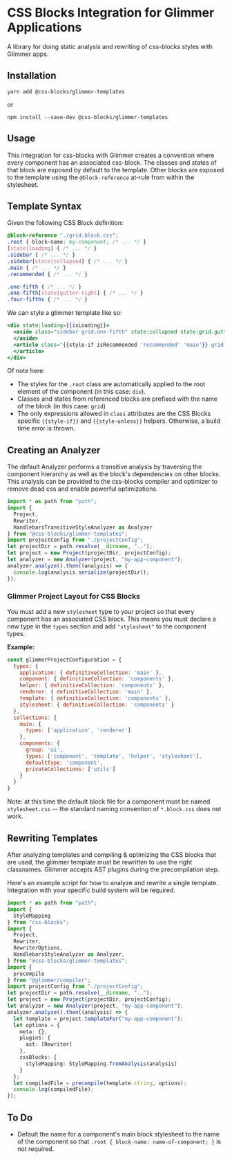 # CSS Blocks Integration for Glimmer Applications

A library for doing static analysis and rewriting of css-blocks styles with
Glimmer apps.

## Installation

```
yarn add @css-blocks/glimmer-templates
```

or

```
npm install --save-dev @css-blocks/glimmer-templates
```

## Usage

This integration for css-blocks with Glimmer creates a convention where every component
has an associated css-block. The classes and states of that block are exposed by default
to the template. Other blocks are exposed to the template using the `@block-reference`
at-rule from within the stylesheet.

## Template Syntax

Given the following CSS Block definition:

```css
@block-reference "./grid.block.css";
.root { block-name: my-component; /* ... */ }
[state|loading] { /* ... */ }
.sidebar { /* ... */ }
.sidebar[state|collapsed] { /* ... */ }
.main { /* ... */ }
.recommended { /* ... */ }
```

```css
.one-fifth { /* ... */ }
.one-fifth[state|gutter-right] { /* ... */ }
.four-fifths { /* ... */ }
```

We can style a glimmer template like so:

```hbs
<div state:loading={{isLoading}}>
  <aside class="sidebar grid.one-fifth" state:collapsed state:grid.gutter-right>
  </aside>
  <article class="{{style-if isRecommended 'recommended' 'main'}} grid.four-fifths">
  </article>
</div>
```

Of note here:
 - The styles for the `.root` class are automatically applied to the root element of the component (in this case: `div`).
 - Classes and states from referenced blocks are prefixed with the name of the block (in this case: `grid`)
 - The only expressions allowed in `class` attributes are the CSS Blocks specific `{{style-if}}` and `{{style-unless}}` helpers. Otherwise, a build time error is thrown.


## Creating an Analyzer

The default Analyzer performs a transitive analysis by traversing the component
hierarchy as well as the block's dependencies on other blocks. This analysis can
be provided to the css-blocks compiler and optimizer to remove dead css and enable
powerful optimizations.

```ts
import * as path from "path";
import {
  Project,
  Rewriter,
  HandlebarsTransitiveStyleAnalyzer as Analyzer
} from "@css-blocks/glimmer-templates";
import projectConfig from "./projectConfig";
let projectDir = path.resolve(__dirname, "..");
let project = new Project(projectDir, projectConfig);
let analyzer = new Analyzer(project, "my-app-component");
analyzer.analyze().then((analysis) => {
  console.log(analysis.serialize(projectDir));
});
```

### Glimmer Project Layout for CSS Blocks

You must add a new `stylesheet` type to your project so that every component
has an associated CSS block. This means you must declare a new type in the
`types` section and add `"stylesheet"` to the component types.

**Example:**

```js
const glimmerProjectConfiguration = {
  types: {
    application: { definitiveCollection: 'main' },
    component: { definitiveCollection: 'components' },
    helper: { definitiveCollection: 'components' },
    renderer: { definitiveCollection: 'main' },
    template: { definitiveCollection: 'components' },
    stylesheet: { definitiveCollection: 'components' }
  },
  collections: {
    main: {
      types: ['application', 'renderer']
    },
    components: {
      group: 'ui',
      types: ['component', 'template', 'helper', 'stylesheet'],
      defaultType: 'component',
      privateCollections: ['utils']
    }
  }
}
```

Note: at this time the default block file for a component must be named `stylesheet.css` -- the standard naming convention of `*.block.css` does not work.

## Rewriting Templates

After analyzing templates and compiling & optimizing the CSS blocks that are
used, the glimmer template must be rewritten to use the right classnames. Glimmer
accepts AST plugins during the precompilation step.

Here's an example script for how to analyze and rewrite a single template. Integration
with your specific build system will be required.

```ts
import * as path from "path";
import {
  StyleMapping
} from "css-blocks";
import {
  Project,
  Rewriter,
  RewriterOptions,
  HandlebarsStyleAnalyzer as Analyzer,
} from "@css-blocks/glimmer-templates";
import {
  precompile
} from "@glimmer/compiler";
import projectConfig from "./projectConfig";
let projectDir = path.resolve(__dirname, "..");
let project = new Project(projectDir, projectConfig);
let analyzer = new Analyzer(project, "my-app-component");
analyzer.analyze().then((analysis) => {
  let template = project.templateFor("my-app-component");
  let options = {
    meta: {},
    plugins: {
      ast: [Rewriter]
    },
    cssBlocks: {
      styleMapping: StyleMapping.fromAnalysis(analysis)
    }
  };
  let compiledFile = precompile(template.string, options);
  console.log(compiledFile);
});
```

## To Do

* Default the name for a component's main block stylesheet to the name of the component so that
  `.root { block-name: name-of-component; }` is not required.
